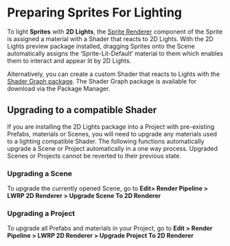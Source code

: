 # Preparing Sprites For Lighting

To light __Sprites__ with __2D Lights__,  the [Sprite Renderer](https://docs.unity3d.com/Manual/class-SpriteRenderer.html) component of the Sprite is assigned a material with a Shader that reacts to 2D Lights. With the 2D Lights preview package installed, dragging Sprites onto the Scene automatically assigns the ‘Sprite-Lit-Default’ material to them which enables them to interact and appear lit by 2D Lights.  

Alternatively, you can create a custom Shader that reacts to Lights with the [Shader Graph package](https://docs.unity3d.com/Packages/com.unity.shadergraph@5.6/manual/Getting-Started.html). The Shader Graph package is available for download via the Package Manager. 

## Upgrading to a compatible Shader

If you are installing the 2D Lights package into a Project with pre-existing Prefabs, materials or Scenes, you will need to upgrade any materials used to a lighting compatible Shader. The following functions automatically upgrade a Scene or Project automatically in a one way process. Upgraded Scenes or Projects cannot be reverted to their previous state.

### Upgrading a Scene

To upgrade the currently opened Scene, go to __Edit> Render Pipeline > LWRP 2D Renderer > Upgrade Scene To 2D Renderer__

### Upgrading a Project

To upgrade all Prefabs and materials in your Project, go to __Edit > Render Pipeline > LWRP 2D Renderer > Upgrade Project To 2D Renderer__